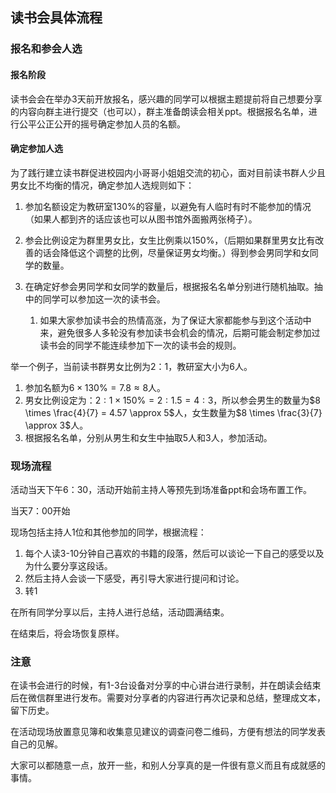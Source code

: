 ## 读书会具体流程

### 报名和参会人选

#### 报名阶段

读书会会在举办3天前开放报名，感兴趣的同学可以根据主题提前将自己想要分享的内容向群主进行提交（也可以），群主准备朗读会相关ppt。根据报名名单，进行公平公正公开的摇号确定参加人员的名额。

#### 确定参加人选

为了践行建立读书群促进校园内小哥哥小姐姐交流的初心，面对目前读书群人少且男女比不均衡的情况，确定参加人选规则如下：

1. 参加名额设定为教研室130%的容量，以避免有人临时有时不能参加的情况（如果人都到齐的话应该也可以从图书馆外面搬两张椅子）。

2. 参会比例设定为群里男女比，女生比例乘以150%，（后期如果群里男女比有改善的话会降低这个调整的比例，尽量保证男女均衡。）得到参会男同学和女同学的数量。
3. 在确定好参会男同学和女同学的数量后，根据报名名单分别进行随机抽取。抽中的同学可以参加这一次的读书会。
   1. 如果大家参加读书会的热情高涨，为了保证大家都能参与到这个活动中来，避免很多人多轮没有参加读书会机会的情况，后期可能会制定参加过读书会的同学不能连续参加下一次的读书会的规则。



举一个例子，当前读书群男女比例为2：1，教研室大小为6人。

1. 参加名额为$6 \times 130\% = 7.8 \approx 8$人。
2. 男女比例设定为：$2 : 1\times 150\% = 2 : 1.5 = 4 : 3$，所以参会男生的数量为$8 \times \frac{4}{7} = 4.57 \approx 5$人，女生数量为$8 \times \frac{3}{7} \approx 3$人。
3. 根据报名名单，分别从男生和女生中抽取5人和3人，参加活动。

### 现场流程

活动当天下午6：30，活动开始前主持人等预先到场准备ppt和会场布置工作。

当天7：00开始

现场包括主持人1位和其他参加的同学，根据流程：

1. 每个人读3-10分钟自己喜欢的书籍的段落，然后可以谈论一下自己的感受以及为什么要分享这段话。
2. 然后主持人会谈一下感受，再引导大家进行提问和讨论。
3. 转1

在所有同学分享以后，主持人进行总结，活动圆满结束。

在结束后，将会场恢复原样。

### 注意

在读书会进行的时候，有1-3台设备对分享的中心讲台进行录制，并在朗读会结束后在微信群里进行发布。需要对分享者的内容进行再次记录和总结，整理成文本，留下历史。

在活动现场放置意见簿和收集意见建议的调查问卷二维码，方便有想法的同学发表自己的见解。

⼤家可以都随意⼀点，放开⼀些，和别⼈分享真的是⼀件很有意义而且有成就感的事情。